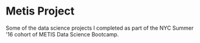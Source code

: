 # Metis Project

Some of the data science projects I completed as part of the NYC Summer '16 cohort of METIS Data Science Bootcamp.
